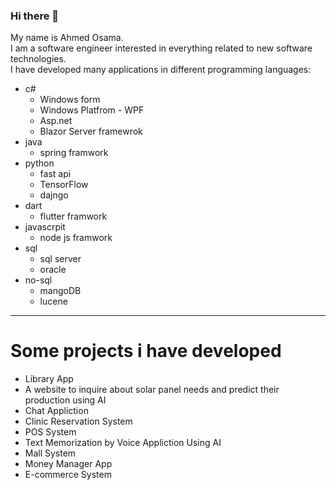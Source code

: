 ### Hi there 👋

My name is Ahmed Osama.  
I am a software engineer interested in everything related to new software technologies.  
I have developed many applications in different programming languages:  

* c#
   * Windows form
   * Windows Platfrom - WPF
   * Asp.net
   * Blazor Server framewrok
* java
    * spring framwork
* python
    * fast api
    * TensorFlow
    * dajngo
* dart
   * flutter framwork
* javascrpit
    * node js framwork
* sql
   * sql server
   * oracle
* no-sql
   * mangoDB
   * lucene
***
# Some projects i have developed 
* Library App
* A website to inquire about solar panel needs and predict their production using AI
* Chat Appliction
* Clinic Reservation System
* POS System
* Text Memorization by Voice Appliction Using AI
* Mall System
* Money Manager App
* E-commerce System
  

  


<!--
**AhmedOsama-aosi/AhmedOsama-aosi** is a ✨ _special_ ✨ repository because its `README.md` (this file) appears on your GitHub profile.

Here are some ideas to get you started:

- 🔭 I’m currently working on ...
- 🌱 I’m currently learning ...
- 👯 I’m looking to collaborate on ...
- 🤔 I’m looking for help with ...
- 💬 Ask me about ...
- 📫 How to reach me: ...
- 😄 Pronouns: ...
- ⚡ Fun fact: ...
-->
